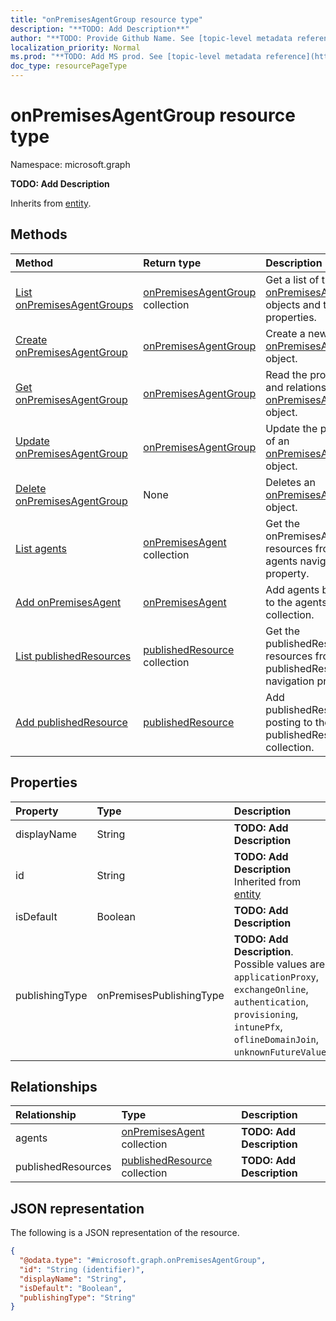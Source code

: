 ```yaml
---
title: "onPremisesAgentGroup resource type"
description: "**TODO: Add Description**"
author: "**TODO: Provide Github Name. See [topic-level metadata reference](https://msgo.azurewebsites.net/add/document/guidelines/metadata.html#topic-level-metadata)**"
localization_priority: Normal
ms.prod: "**TODO: Add MS prod. See [topic-level metadata reference](https://msgo.azurewebsites.net/add/document/guidelines/metadata.html#topic-level-metadata)**"
doc_type: resourcePageType
---
```


# onPremisesAgentGroup resource type

Namespace: microsoft.graph



**TODO: Add Description**


Inherits from [entity](../resources/entity.md).

## Methods
|Method|Return type|Description|
|:---|:---|:---|
|[List onPremisesAgentGroups](../api/onpremisesagentgroup-list.md)|[onPremisesAgentGroup](../resources/onpremisesagentgroup.md) collection|Get a list of the [onPremisesAgentGroup](../resources/onpremisesagentgroup.md) objects and their properties.|
|[Create onPremisesAgentGroup](../api/onpremisesagentgroup-create.md)|[onPremisesAgentGroup](../resources/onpremisesagentgroup.md)|Create a new [onPremisesAgentGroup](../resources/onpremisesagentgroup.md) object.|
|[Get onPremisesAgentGroup](../api/onpremisesagentgroup-get.md)|[onPremisesAgentGroup](../resources/onpremisesagentgroup.md)|Read the properties and relationships of an [onPremisesAgentGroup](../resources/onpremisesagentgroup.md) object.|
|[Update onPremisesAgentGroup](../api/onpremisesagentgroup-update.md)|[onPremisesAgentGroup](../resources/onpremisesagentgroup.md)|Update the properties of an [onPremisesAgentGroup](../resources/onpremisesagentgroup.md) object.|
|[Delete onPremisesAgentGroup](../api/onpremisesagentgroup-delete.md)|None|Deletes an [onPremisesAgentGroup](../resources/onpremisesagentgroup.md) object.|
|[List agents](../api/onpremisesagentgroup-list-agents.md)|[onPremisesAgent](../resources/onpremisesagent.md) collection|Get the onPremisesAgent resources from the agents navigation property.|
|[Add onPremisesAgent](../api/onpremisesagentgroup-post-agents.md)|[onPremisesAgent](../resources/onpremisesagent.md)|Add agents by posting to the agents collection.|
|[List publishedResources](../api/onpremisesagentgroup-list-publishedresources.md)|[publishedResource](../resources/publishedresource.md) collection|Get the publishedResource resources from the publishedResources navigation property.|
|[Add publishedResource](../api/onpremisesagentgroup-post-publishedresources.md)|[publishedResource](../resources/publishedresource.md)|Add publishedResources by posting to the publishedResources collection.|

## Properties
|Property|Type|Description|
|:---|:---|:---|
|displayName|String|**TODO: Add Description**|
|id|String|**TODO: Add Description** Inherited from [entity](../resources/entity.md)|
|isDefault|Boolean|**TODO: Add Description**|
|publishingType|onPremisesPublishingType|**TODO: Add Description**. Possible values are: `applicationProxy`, `exchangeOnline`, `authentication`, `provisioning`, `intunePfx`, `oflineDomainJoin`, `unknownFutureValue`.|

## Relationships
|Relationship|Type|Description|
|:---|:---|:---|
|agents|[onPremisesAgent](../resources/onpremisesagent.md) collection|**TODO: Add Description**|
|publishedResources|[publishedResource](../resources/publishedresource.md) collection|**TODO: Add Description**|

## JSON representation
The following is a JSON representation of the resource.
<!-- {
  "blockType": "resource",
  "keyProperty": "id",
  "@odata.type": "microsoft.graph.onPremisesAgentGroup",
  "baseType": "microsoft.graph.entity",
  "openType": false
}
-->
``` json
{
  "@odata.type": "#microsoft.graph.onPremisesAgentGroup",
  "id": "String (identifier)",
  "displayName": "String",
  "isDefault": "Boolean",
  "publishingType": "String"
}
```

